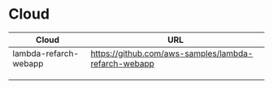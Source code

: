 # Cloud

| Cloud  |                          URL                                                             |
|--------|------------------------------------------------------------------------------------------|
|lambda-refarch-webapp|https://github.com/aws-samples/lambda-refarch-webapp|
|||
|||
|||













